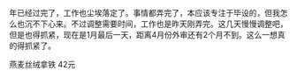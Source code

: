 年已经过完了，工作也尘埃落定了。事情都弄完了，本应该专注于毕设的，但我怎么也沉不下心来。不过调整需要时间，工作也是昨天刚弄完。这几天慢慢调整吧，但是也得抓紧，现在是1月最后一天，距离4月份外审还有2个月不到。这么一想真的得抓紧了。

燕麦丝绒拿铁 42元